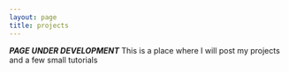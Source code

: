 ```yaml
---
layout: page
title: projects
---
```

***PAGE UNDER DEVELOPMENT***
This is a place where I will post my projects and a few small tutorials

